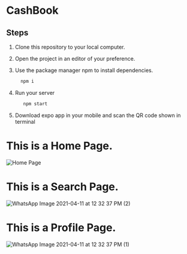 # CashBook


## Steps

1. Clone this repository to your local computer.

2. Open the project in an editor of your preference.

3. Use the package manager npm to install dependencies.

    ```bash
      npm i
    ```

4. Run your server

    ```bash
       npm start
    ```
5. Download expo app in your mobile and scan the QR code shown in terminal


# This is a Home Page.
![Home Page](https://user-images.githubusercontent.com/51280600/114295388-96d7f380-9ac2-11eb-8b1c-137573315e5f.jpeg)


# This is a Search Page.
![WhatsApp Image 2021-04-11 at 12 32 37 PM (2)](https://user-images.githubusercontent.com/51280600/114295433-dc94bc00-9ac2-11eb-84a2-842982ca0c6e.jpeg)


# This is a Profile Page.
![WhatsApp Image 2021-04-11 at 12 32 37 PM (1)](https://user-images.githubusercontent.com/51280600/114295447-f3d3a980-9ac2-11eb-98d5-76350294bf16.jpeg)

